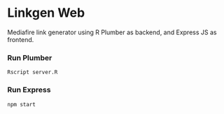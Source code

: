 # Linkgen Web

Mediafire link generator using R Plumber as backend, and Express JS as frontend.

### Run Plumber
```
Rscript server.R
```

### Run Express
```
npm start
```
